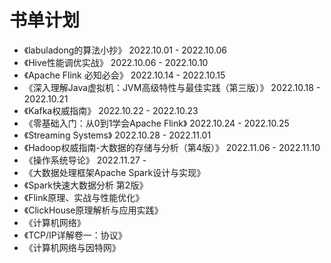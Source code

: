 # 书单计划
- 《labuladong的算法小抄》 2022.10.01 - 2022.10.06
- 《Hive性能调优实战》 2022.10.06 - 2022.10.10
- 《Apache Flink 必知必会》 2022.10.14 - 2022.10.15
- 《深入理解Java虚拟机：JVM高级特性与最佳实践（第三版）》 2022.10.18 - 2022.10.21
- 《Kafka权威指南》 2022.10.22 - 2022.10.23
- 《零基础入门：从0到1学会Apache Flink》 2022.10.24 - 2022.10.25
- 《Streaming Systems》 2022.10.28 - 2022.11.01
- 《Hadoop权威指南-大数据的存储与分析（第4版）》 2022.11.06 - 2022.11.10
- 《操作系统导论》 2022.11.27 - 
- 《大数据处理框架Apache Spark设计与实现》
- 《Spark快速大数据分析 第2版》
- 《Flink原理、实战与性能优化》
- 《ClickHouse原理解析与应用实践》
- 《计算机网络》
- 《TCP/IP详解卷一：协议》
- 《计算机网络与因特网》
